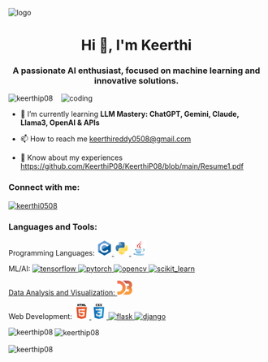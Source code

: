 ![logo]()
<h1 align="center">Hi 👋, I'm Keerthi</h1>
<h3 align="center">A passionate AI enthusiast, focused on machine learning and innovative solutions.</h3>

<img align="right" alt="coding" width="400" src="https://stemettes.org/zine/wp-content/uploads/sites/3/2021/08/giphy-13-1.gif">

<p align="left"> <img src="https://komarev.com/ghpvc/?username=keerthip08&label=Profile%20views&color=0e75b6&style=flat" alt="keerthip08" /> </p>

- 🌱 I’m currently learning **LLM Mastery: ChatGPT, Gemini, Claude, Llama3, OpenAI & APIs**

- 📫 How to reach me keerthireddy0508@gmail.com

- 📄 Know about my experiences https://github.com/KeerthiP08/KeerthiP08/blob/main/Resume1.pdf

<h3 align="left">Connect with me:</h3>
<p align="left">
<a href="https://linkedin.com/in/keerthi0508" target="blank"><img align="center" src="https://raw.githubusercontent.com/rahuldkjain/github-profile-readme-generator/master/src/images/icons/Social/linked-in-alt.svg" alt="keerthi0508" height="20" width="20" /></a>
</p>

<h3 align="left">Languages and Tools:</h3>
<p align="left"> 
  Programming Languages: 
  <a href="https://www.cprogramming.com/" target="_blank" rel="noreferrer">
    <img src="https://raw.githubusercontent.com/devicons/devicon/master/icons/c/c-original.svg" alt="c" width="30" height="30"/>
  </a> 
  <a href="https://www.python.org" target="_blank" rel="noreferrer">
    <img src="https://raw.githubusercontent.com/devicons/devicon/master/icons/python/python-original.svg" alt="python" width="30" height="30"/>
  </a> 
  <a href="https://www.java.com" target="_blank" rel="noreferrer">
    <img src="https://raw.githubusercontent.com/devicons/devicon/master/icons/java/java-original.svg" alt="java" width="30" height="30"/>
  </a> 
</p>
<p align="left"> 
  ML/AI: 
  <a href="https://www.tensorflow.org" target="_blank" rel="noreferrer">
    <img src="https://www.vectorlogo.zone/logos/tensorflow/tensorflow-icon.svg" alt="tensorflow" width="30" height="30"/>
  </a> 
  <a href="https://pytorch.org/" target="_blank" rel="noreferrer">
    <img src="https://www.vectorlogo.zone/logos/pytorch/pytorch-icon.svg" alt="pytorch" width="30" height="30"/>
  </a> 
  <a href="https://opencv.org/" target="_blank" rel="noreferrer">
    <img src="https://www.vectorlogo.zone/logos/opencv/opencv-icon.svg" alt="opencv" width="30" height="30"/>
  </a>
  <a href="https://scikit-learn.org/" target="_blank" rel="noreferrer">
    <img src="https://upload.wikimedia.org/wikipedia/commons/0/05/Scikit_learn_logo_small.svg" alt="scikit_learn" width="30" height="30"/>
</p>
<p align="left"> 
  Data Analysis and Visualization: 
  <a href="https://d3js.org/" target="_blank" rel="noreferrer">
    <img src="https://raw.githubusercontent.com/devicons/devicon/master/icons/d3js/d3js-original.svg" alt="d3js" width="30" height="30"/>
  </a> 
</p>
<p align="left"> 
  Web Development: 
  <a href="https://www.w3.org/html/" target="_blank" rel="noreferrer">
    <img src="https://raw.githubusercontent.com/devicons/devicon/master/icons/html5/html5-original-wordmark.svg" alt="html5" width="30" height="30"/>
  </a> 
  <a href="https://www.w3schools.com/css/" target="_blank" rel="noreferrer">
    <img src="https://raw.githubusercontent.com/devicons/devicon/master/icons/css3/css3-original-wordmark.svg" alt="css3" width="30" height="30"/>
  </a> 
  <a href="https://flask.palletsprojects.com/" target="_blank" rel="noreferrer">
    <img src="https://icon.icepanel.io/Technology/svg/Flask.svg" alt="flask" width="30" height="30"/>
  </a> 
  <a href="https://www.djangoproject.com/" target="_blank" rel="noreferrer">
    <img src="https://cdn.worldvectorlogo.com/logos/django.svg" alt="django" width="30" height="30"/>
  </a> 
</p>
<p align="left"> 

<p><img align="left" src="https://github-readme-stats.vercel.app/api/top-langs?username=keerthip08&show_icons=true&locale=en&layout=compact" alt="keerthip08" /></p>

<p>&nbsp;<img align="center" src="https://github-readme-stats.vercel.app/api?username=keerthip08&show_icons=true&locale=en" alt="keerthip08" /></p>

<p><img align="center" src="https://github-readme-streak-stats.herokuapp.com/?user=keerthip08&" alt="keerthip08" /></p>
